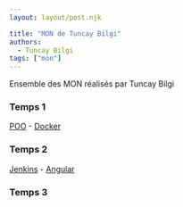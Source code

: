 ```yaml
---
layout: layout/post.njk

title: "MON de Tuncay Bilgi"
authors:
  - Tuncay Bilgi
tags: ["mon"]
---
```


<!-- début résumé -->

Ensemble des MON réalisés par Tuncay Bilgi

<!-- fin résumé -->


### Temps 1
[POO](./MON/POO) - [Docker](./MON/Docker)

### Temps 2
[Jenkins](./MON/Jenkins) - [Angular](./MON/Angular)

### Temps 3